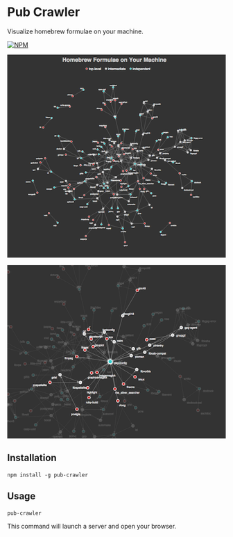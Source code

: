 # Pub Crawler

Visualize homebrew formulae on your machine.

[![NPM](https://nodei.co/npm/pub-crawler.png)](https://nodei.co/npm/pub-crawler/)

![Pub Crawler Screenshot](screenshot.png)

![Pub Crawler Screenshot - Filtered](screenshot-filter.png)

## Installation

```
npm install -g pub-crawler
```

## Usage

```
pub-crawler
```

This command will launch a server and open your browser.
